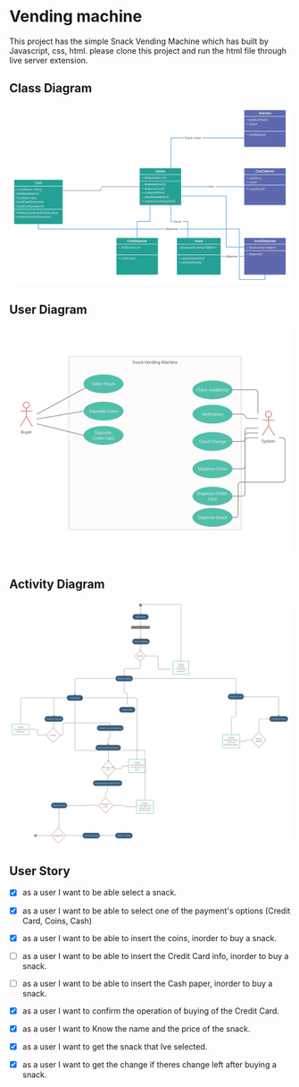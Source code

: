 # Vending machine
This project has the simple Snack Vending Machine which has built by Javascript, css, html.
please clone this project and run the html file through live server extension.

## Class Diagram
![Test Image 1](https://github.com/karmelyoei/vendingmachine/blob/main/assests/ClassDiagram.jpg)




## User Diagram
![Test Image 1](https://github.com/karmelyoei/vendingmachine/blob/main/assests/UserCaseDiagram.jpg)


## Activity Diagram 
![Test Image 1](https://github.com/karmelyoei/vendingmachine/blob/main/assests/activity.jpg)




## User Story
- [X] as a user I want to be able select a snack.
- [X] as a user I want to be able to select one of the payment's options (Credit Card, Coins, Cash)
- [X] as a user I want to be able to insert the coins, inorder to buy a snack.
- [ ] as a user I want to be able to insert the Credit Card info, inorder to buy a snack.
- [ ] as a user I want to be able to insert the Cash paper, inorder to buy a snack.
- [X] as a user I want to confirm the operation of buying of the Credit Card.
- [X] as a user I want to Know the name and the price of the snack.
- [X] as a user I want to get the snack that Ive selected.
- [X] as a user I want to get the change if theres change left after buying a snack.




